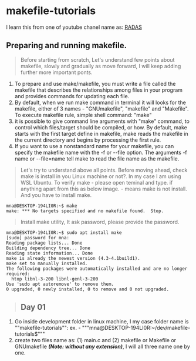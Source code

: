 # makefile-tutorials
I learn this from one of youtube chanel name as: [RADAS](https://www.youtube.com/watch?v=h5cHWrEfmRM&list=PLozP2uQO8z1TrtXZuWXg9yF9n2nQXlE7s)


## Preparing and running makefile.
>Before starting from scratch, Let's understand few points about makefile, slowly and gradually as move forward, I will keep adding further more important ponts.


1. To prepare and use make/makefile, you must write a file called the makefile that describes the relationships among files in your program and provides commands for updating each file.
2. By default, when we  run make command in terminal it will looks for the makefile, either of 3 names - "GNUmakefile", "makefile" and "Makefile".
To execute makefile rule, simple shell command: "make"
3. it is possible to give command line arguments with "make" command, to control which files/target should be compiled, or how.
By default, make starts with the first target define in makefile, make reads the makefile in the current directory and
begins by processing the first rule.
4. If you want to use a nonstandard name for your makefile, you can specify the makefile name with the -f or --file option.
The arguments -f name or --file=name tell make to read the file name as the makefile.


> Let's try to understand above all points. 
Before moving ahead, check make is install in you Linux machine or not?. In my case I am using WSL Ubuntu. To verify make - please open teminal and type. if anything apart from this as below image. - means make is not install. And you have to install make.


~~~
mna@DESKTOP-194LI0R:~$ make
make: *** No targets specified and no makefile found.  Stop.
~~~
>Install make utility, It ask password, please provide the password.
~~~
mna@DESKTOP-194LI0R:~$ sudo apt install make
[sudo] password for mna:
Reading package lists... Done
Building dependency tree... Done
Reading state information... Done
make is already the newest version (4.3-4.1build1).
make set to manually installed.
The following packages were automatically installed and are no longer required:
  htop libnl-3-200 libnl-genl-3-200
Use 'sudo apt autoremove' to remove them.
0 upgraded, 0 newly installed, 0 to remove and 0 not upgraded.
~~~

> ## Day 01
1. Go inside development folder in linux machine, I my case folder name is ""makefile-tutorials"": ex. - """mna@DESKTOP-194LI0R:~/dev/makefile-tutorials$"""
1. create two files name as: (1) main.c and (2) makefile or Makefile or GNUmakefile ***(Note: without any extension)***, I will all three name one by one.